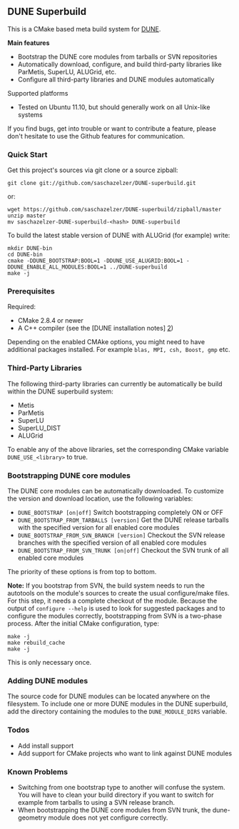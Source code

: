 DUNE Superbuild
---------------

This is a CMake based meta build system for [DUNE].

**Main features**

  - Bootstrap the DUNE core modules from tarballs or SVN repositories
  - Automatically download, configure, and build third-party libraries like ParMetis, SuperLU, ALUGrid, etc.
  - Configure all third-party libraries and DUNE modules automatically

Supported platforms

  - Tested on Ubuntu 11.10, but should generally work on all Unix-like systems
  
If you find bugs, get into trouble or want to contribute a feature, please don't hesitate to use the Github features for communication.

### Quick Start

Get this project's sources via git clone or a source zipball:

    git clone git://github.com/saschazelzer/DUNE-superbuild.git

or:

    wget https://github.com/saschazelzer/DUNE-superbuild/zipball/master
    unzip master
    mv saschazelzer-DUNE-superbuild-<hash> DUNE-superbuild

To build the latest stable version of DUNE with ALUGrid (for example) write:

    mkdir DUNE-bin
    cd DUNE-bin
    cmake -DDUNE_BOOTSTRAP:BOOL=1 -DDUNE_USE_ALUGRID:BOOL=1 -DDUNE_ENABLE_ALL_MODULES:BOOL=1 ../DUNE-superbuild
    make -j

### Prerequisites

Required:

  - CMake 2.8.4 or newer
  - A C++ compiler (see the [DUNE installation notes] [2])
  
Depending on the enabled CMAke options, you might need to have additional packages installed. For example `blas, MPI, csh, Boost, gmp` etc.

### Third-Party Libraries

The following third-party libraries can currently be automatically be build within the DUNE superbuild system:

  - Metis
  - ParMetis
  - SuperLU
  - SuperLU_DIST
  - ALUGrid

To enable any of the above libraries, set the corresponding CMake variable `DUNE_USE_<library>` to true.

### Bootstrapping DUNE core modules

The DUNE core modules can be automatically downloaded. To customize the version and download location, use the following variables:

  - `DUNE_BOOTSTRAP [on|off]` Switch bootstrapping completely ON or OFF
  - `DUNE_BOOTSTRAP_FROM_TARBALLS [version]` Get the DUNE release tarballs with the specified version for all enabled core modules
  - `DUNE_BOOTSTRAP_FROM_SVN_BRANCH [version]` Checkout the SVN release branches with the specified version of all enabled core modules
  - `DUNE_BOOTSTRAP_FROM_SVN_TRUNK [on|off]` Checkout the SVN trunk of all enabled core modules

The priority of these options is from top to bottom.

**Note:** If you bootstrap from SVN, the build system needs to run the autotools on the module's sources to create the usual configure/make files. For this step, it needs a complete checkout of the module. Because the output of `configure --help` is used to look for suggested packages and to configure the modules correctly, bootstrapping from SVN is a two-phase process. After the initial CMake configuration, type:

    make -j
    make rebuild_cache
    make -j

This is only necessary once.

### Adding DUNE modules

The source code for DUNE modules can be located anywhere on the filesystem. To include one or more DUNE modules in the DUNE superbuild, add the directory containing the modules to the `DUNE_MODULE_DIRS` variable.

### Todos

  - Add install support
  - Add support for CMake projects who want to link against DUNE modules

### Known Problems

  - Switching from one bootstrap type to another will confuse the system. You will have to clean your build directory if you want to switch for example from tarballs to using a SVN release branch.
  - When bootstrapping the DUNE core modules from SVN trunk, the dune-geometry module does not yet configure correctly.
  
[DUNE]: http://www.dune-project.org
[2]: http://www.dune-project.org/doc/installation-notes.html
